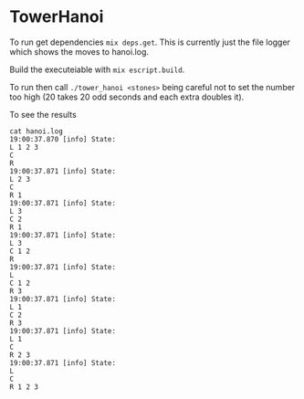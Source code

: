 # TowerHanoi

To run 
get dependencies ```mix deps.get```. This is currently just the file logger 
which shows the moves to hanoi.log.

Build the executeiable with ```mix escript.build```.

To run then call ```./tower_hanoi <stones>``` being careful not to set the
number too high (20 takes 20 odd seconds and each extra doubles it).

To see the results

```
cat hanoi.log    
19:00:37.870 [info] State:
L 1 2 3
C
R
19:00:37.871 [info] State:
L 2 3
C
R 1
19:00:37.871 [info] State:
L 3
C 2
R 1
19:00:37.871 [info] State:
L 3
C 1 2
R
19:00:37.871 [info] State:
L
C 1 2
R 3
19:00:37.871 [info] State:
L 1
C 2
R 3
19:00:37.871 [info] State:
L 1
C
R 2 3
19:00:37.871 [info] State:
L
C
R 1 2 3
```
